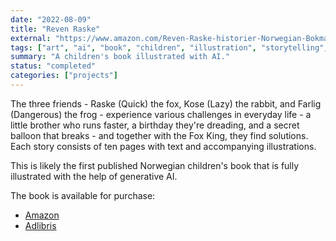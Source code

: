 ```yaml
---
date: "2022-08-09"
title: "Reven Raske"
external: "https://www.amazon.com/Reven-Raske-historier-Norwegian-Bokmal/dp/1471012069"
tags: ["art", "ai", "book", "children", "illustration", "storytelling", "dall-e"]
summary: "A children's book illustrated with AI."
status: "completed"
categories: ["projects"]
---
```


The three friends - Raske (Quick) the fox, Kose (Lazy) the rabbit, and Farlig (Dangerous) the frog - experience various challenges in everyday life - a little brother who runs faster, a birthday they're dreading, and a secret balloon that breaks - and together with the Fox King, they find solutions. Each story consists of ten pages with text and accompanying illustrations.

This is likely the first published Norwegian children's book that is fully illustrated with the help of generative AI.

The book is available for purchase:

- [Amazon](https://www.amazon.com/Reven-Raske-historier-Norwegian-Bokmal/dp/1471012069)
- [Adlibris](https://www.adlibris.com/nb/bok/reven-raske-9781471012068)